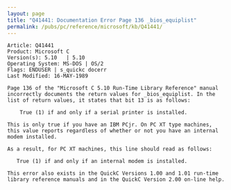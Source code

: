 ```yaml
---
layout: page
title: "Q41441: Documentation Error Page 136 _bios_equiplist"
permalink: /pubs/pc/reference/microsoft/kb/Q41441/
---
```


	Article: Q41441
	Product: Microsoft C
	Version(s): 5.10   | 5.10
	Operating System: MS-DOS | OS/2
	Flags: ENDUSER | s_quickc docerr
	Last Modified: 16-MAY-1989
	
	Page 136 of the "Microsoft C 5.10 Run-Time Library Reference" manual
	incorrectly documents the return values for _bios_equiplist. In the
	list of return values, it states that bit 13 is as follows:
	
	    True (1) if and only if a serial printer is installed.
	
	This is only true if you have an IBM PCjr. On PC XT type machines,
	this value reports regardless of whether or not you have an internal
	modem installed.
	
	As a result, for PC XT machines, this line should read as follows:
	
	   True (1) if and only if an internal modem is installed.
	
	This error also exists in the QuickC Versions 1.00 and 1.01 run-time
	library reference manuals and in the QuickC Version 2.00 on-line help.
